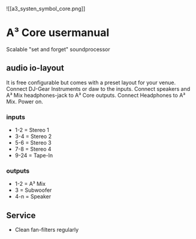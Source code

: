 ![[a3_systen_symbol_core.png]]
# A³ Core usermanual
Scalable "set and forget" soundprocessor

## audio io-layout
It is free configurable but comes with a preset layout for your venue. Connect DJ-Gear Instruments or daw to the inputs. Connect speakers and A³ Mix headphones-jack to A³ Core outputs. Connect Headphones to A³ Mix. Power on.

### inputs
- 1-2 = Stereo 1
- 3-4 = Stereo 2
- 5-6 = Stereo 3
- 7-8 = Stereo 4
- 9-24 = Tape-In

### outputs
- 1-2 = A³ Mix
- 3 = Subwoofer
- 4-n = Speaker

## Service
- Clean fan-filters regularly